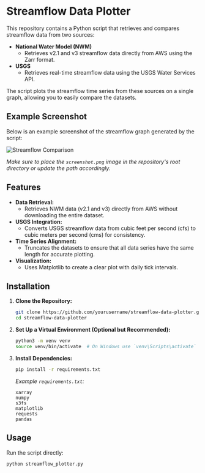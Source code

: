 # Streamflow Data Plotter

This repository contains a Python script that retrieves and compares streamflow data from two sources:

- **National Water Model (NWM)**
  - Retrieves v2.1 and v3 streamflow data directly from AWS using the Zarr format.
- **USGS**
  - Retrieves real-time streamflow data using the USGS Water Services API.

The script plots the streamflow time series from these sources on a single graph, allowing you to easily compare the datasets.

## Example Screenshot

Below is an example screenshot of the streamflow graph generated by the script:

![Streamflow Comparison](![image](https://github.com/user-attachments/assets/db2a3876-6f56-43ae-8ea1-c728b960b7c5))

*Make sure to place the `screenshot.png` image in the repository's root directory or update the path accordingly.*

## Features

- **Data Retrieval:**
  - Retrieves NWM data (v2.1 and v3) directly from AWS without downloading the entire dataset.
- **USGS Integration:**
  - Converts USGS streamflow data from cubic feet per second (cfs) to cubic meters per second (cms) for consistency.
- **Time Series Alignment:**
  - Truncates the datasets to ensure that all data series have the same length for accurate plotting.
- **Visualization:**
  - Uses Matplotlib to create a clear plot with daily tick intervals.

## Installation

1. **Clone the Repository:**
    ```bash
    git clone https://github.com/yourusername/streamflow-data-plotter.git
    cd streamflow-data-plotter
    ```

2. **Set Up a Virtual Environment (Optional but Recommended):**
    ```bash
    python3 -m venv venv
    source venv/bin/activate  # On Windows use `venv\Scripts\activate`
    ```

3. **Install Dependencies:**
    ```bash
    pip install -r requirements.txt
    ```

   *Example `requirements.txt`:*
    ```
    xarray
    numpy
    s3fs
    matplotlib
    requests
    pandas
    ```

## Usage

Run the script directly:

```bash
python streamflow_plotter.py
